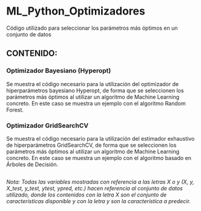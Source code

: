 # ML_Python_Optimizadores

Código utilizado para seleccionar los parámetros más óptimos en un conjunto de datos

## CONTENIDO:

### Optimizador Bayesiano (Hyperopt)

Se muestra el código necesario para la utilización del optimizador de hiperparámetros bayesiano Hyperopt, de forma que se seleccionen los parámetros más óptimos al utilizar un algoritmo de Machine Learning concreto. En este caso se muestra un ejemplo con el algoritmo Random Forest.

### Optimizador GridSearchCV

Se muestra el código necesario para la utilización del estimador exhaustivo de hiperparámetros GridSearchCV, de forma que se seleccionen los parámetros más óptimos al utilizar un algoritmo de Machine Learning concreto. En este caso se muestra un ejemplo con el algoritmo basado en Árboles de Decisión.


##
_Nota: Todas las variables mostradas con referencia a las letras X o y (X, y, X_test, y_test, ytest, ypred, etc.) hacen referencia al conjunto de datos utilizado, donde los contenidos con la letra X son el conjunto de características disponible y con la letra y son la característica a predecir._
